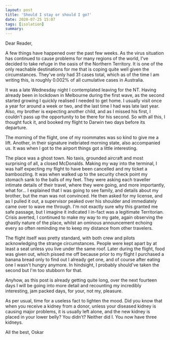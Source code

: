 ```yaml
---
layout: post
title: 'Should I stay or should I go?'
date: 2020-07-25 15:07
tags: [isolation]
summary: 
---
```


Dear Reader,

A few things have happened over the past few weeks. As the virus situation has continued to cause problems for many regions of the world, I've decided to take refuge in the oasis of the Northern Territory. It is one of the only reachable destinations for me that is coping quite well given the circumstances. They've only had 31 cases total, which as of the time I am writing this, is roughly 0.002% of all cumulative cases in Australia.

It was a late Wednesday night I contemplated leaving for the NT. Having already been in lockdown in Melbourne during the first wave, as the second started growing I quickly realised I needed to get home. I usually visit once a year for around a week or two, and the last time I had was late last year. Also, my brother is expecting another child, and as I missed his first, I couldn't pass up the opportunity to be there for his second. So with all this, I thought fuck it, and booked my flight to Darwin two days before its departure.

The morning of the flight, one of my roommates was so kind to give me a lift. Another, in their signature inebriated morning state, also accompanied us. It was when I got to the airport things got a little interesting.

The place was a ghost town. No taxis, grounded aircraft and most surprising of all, a closed McDonalds. Making my way into the terminal, I was half expecting my flight to have been cancelled and my ticket a bamboozling. It was when walked up to the security check point my stomach sank to the balls of my feet. They were asking each traveller intimate details of their travel, where they were going, and more importantly, what for... I explained that I was going to see family, and details about my brother, but the man was not convinced. He then asked for my license, and as I pulled it out, a supervisor peaked over his shoulder and immediately came over to wave me through. I'm not exactly sure why this granted me safe passage, but I imagine it indicated I in-fact was a legitimate Territorian. Crisis averted, I continued to make my way to my gate, again observing the ghastly nature of the place, whilst an ominous announcement echoing every so often reminding me to keep my distance from other travelers.

The flight itself was pretty standard, with both crew and pilots acknowledging the strange circumstances. People were kept apart by at least a seat unless you live under the same roof. Later during the flight, food was given out, which pissed me off because prior to my flight I purchased a banana bread only to find out I already get one, and of course after eating one I wasn't hungry anymore. In hindsight, I probably should've taken the second but I'm too stubborn for that.

Anyhow, as this post is already getting quite long, over the next fourteen days I will be going into more detail and recounting my incredibly interesting, jam packed days, for your, not my, pleasure. 

As per usual, time for a useless fact to lighten the mood. Did you know that when you receive a kidney from a donor, unless your diseased kidney is causing major problems, it is usually left alone, and the new kidney is placed in your lower belly? You didn't? Neither did I. You now have three kidneys.

All the best,
Oskar
